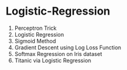 # Logistic-Regression

1. Perceptron Trick
2. Logistic Regression
3. Sigmoid Method
4. Gradient Descent using Log Loss Function
5. Softmax Regression on Iris dataset
6. Titanic via Logistic Regression
